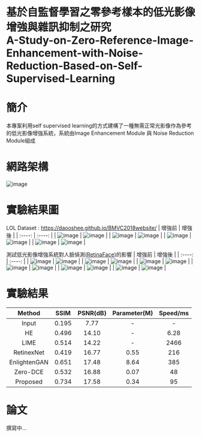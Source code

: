 # 基於自監督學習之零參考樣本的低光影像增強與雜訊抑制之研究 <br> A-Study-on-Zero-Reference-Image-Enhancement-with-Noise-Reduction-Based-on-Self-Supervised-Learning

# 簡介
本專案利用self supervised learning的方式建構了一種無需正常光影像作為參考的低光影像增強系統，系統由Image Enhancement Module 與 Noise Reduction Module組成

# 網路架構
![image](img/1.png)

# 實驗結果圖
LOL Dataset : https://daooshee.github.io/BMVC2018website/
| 增強前 | 增強後 |
| :----: | :----: |
| ![image](img/Visual_Quality_Evaluation/low/1.png) | ![image](img/Visual_Quality_Evaluation/enhanced/1.png) |
| ![image](img/Visual_Quality_Evaluation/low/111.png) | ![image](img/Visual_Quality_Evaluation/enhanced/111.png) |
| ![image](img/Visual_Quality_Evaluation/low/22.png) | ![image](img/Visual_Quality_Evaluation/enhanced/22.png) |
| ![image](img/Visual_Quality_Evaluation/low/547.png) | ![image](img/Visual_Quality_Evaluation/enhanced/547.png) |

測試低光影像增強系統對人臉偵測([RetinaFace](https://github.com/peteryuX/retinaface-tf2))的影響
| 增強前 | 增強後 |
| :----: | :----: |
| ![image](img/face_detection/low/11.png) | ![image](img/face_detection/enhanced/11.png) |
| ![image](img/face_detection/low/16.png) | ![image](img/face_detection/enhanced/16.png) |
| ![image](img/face_detection/low/17.png) | ![image](img/face_detection/enhanced/17.png) |
| ![image](img/face_detection/low/22.png) | ![image](img/face_detection/enhanced/22.png) |
| ![image](img/face_detection/low/85.png) | ![image](img/face_detection/enhanced/85.png) |
| ![image](img/face_detection/low/95.png) | ![image](img/face_detection/enhanced/95.png) |

# 實驗結果
| Method | SSIM |	PSNR(dB) | Parameter(M) | Speed/ms |
| :----: | :--: |	:------: | :----------: | :------: |
| Input  |	0.195 |	7.77 | - |	- |
| HE     |0.496	| 14.10	| -	| 6.28 |
| LIME   | 0.514 | 14.22 | - | 2466 |
| RetinexNet | 0.419 | 16.77 | 0.55 | 216 |
| EnlightenGAN | 0.651 | 17.48 | 8.64 | 385 |
| Zero-DCE | 0.532 | 16.88 | 0.07 | 48 |
| Proposed | 0.734 | 17.58 | 0.34 | 95 |

# 論文
撰寫中...
